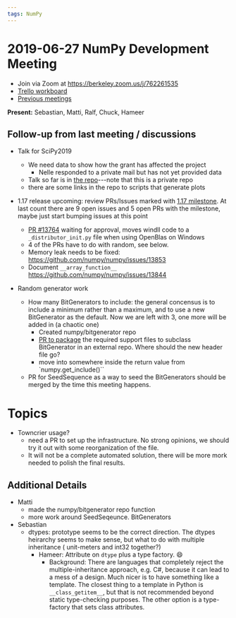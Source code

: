 ```yaml
---
tags: NumPy
---
```


# 2019-06-27 NumPy Development Meeting

- Join via Zoom at https://berkeley.zoom.us/j/762261535
- [Trello workboard](https://trello.com/b/Azg4fYZH/numpy-at-bids)
- [Previous meetings](https://github.com/BIDS-numpy/docs/tree/master/status_meetings)

**Present:** Sebastian, Matti, Ralf, Chuck, Hameer

## Follow-up from last meeting / discussions
- Talk for SciPy2019
  - We need data to show how the grant has affected the project
    - Nelle responded to a private mail but has not yet provided data
  - Talk so far is in [the repo](https://gitlab.com/numpy/scipy2019-presentation-insidenumpy)---note that this is a private repo
  - there are some links in the repo to scripts that generate plots

- 1.17 release upcoming: review PRs/Issues marked with [1.17 milestone](https://github.com/numpy/numpy/milestone/62). At last count there are 9 open issues and 5 open PRs with the milestone, maybe just start bumping issues at this point
  - [PR #13764](https://github.com/numpy/numpy/issues/13764) waiting for approval, moves windll code to a `_distributor_init.py` file when using OpenBlas on Windows
  - 4 of the PRs have to do with random, see below.
  - Memory leak needs to be fixed: https://github.com/numpy/numpy/issues/13853
  - Document `__array_function__` https://github.com/numpy/numpy/issues/13844

- Random generator work
    - How many BitGenerators to include: the general concensus is to include a minimum rather than a maximum, and to use a new BitGenerator as the default. Now we are left with 3, one more will be added in (a chaotic one) 
      - Created numpy/bitgenerator repo
      - [PR to package](https://github.com/mattip/numpy/pull/40) the required support files to subclass BitGenerator in an external repo. Where should the new header file go?
      - move into somewhere inside the return value from `numpy.get_include()``
  - PR for SeedSequence as a way to seed the BitGenerators should be merged by the time this meeting happens.

    
# Topics

- Towncrier usage?
  - need a PR to set up the infrastructure. No strong opinions, we should try it out with some reorganization of the file.
  -  It will not be a complete automated solution, there will be more mork needed to polish the final results.

## Additional Details

- Matti
  - made the numpy/bitgenerator repo function
  - more work around SeedSeqeunce. BitGenerators
- Sebastian
  - dtypes: prototype seems to be the correct direction. The dtypes heirarchy seems to make sense, but what to do with multiple inheritance ( unit-meters and int32 together?)
      - Hameer: Attribute on `dtype` plus a type factory. :smile:
          - Background: There are languages that completely reject the multiple-inheritance approach, e.g. C#, because it can lead to a mess of a design. Much nicer is to have something like a template. The closest thing to a template in Python is `__class_getitem__`, but that is not recommended beyond static type-checking purposes. The other option is a type-factory that sets class attributes.

